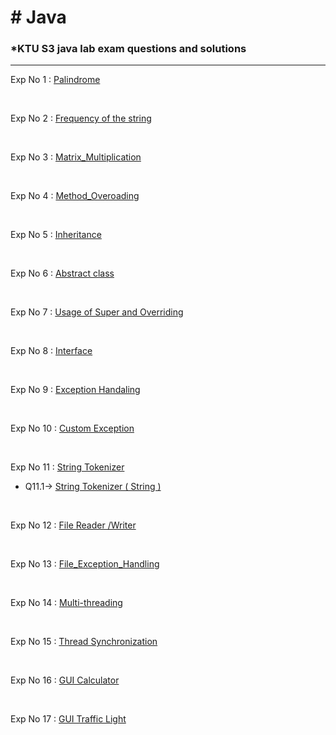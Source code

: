 <h1> # Java </h1>

<h3>*KTU S3 java lab exam questions and solutions </h3>

<hr>

Exp No 1 : [Palindrome](https://github.com/abhinavomanakuttan/KTU-LAB-WORKS/blob/main/Java%20Lab%20Works/Programs/Palindrome.java)

<br>

Exp No 2 : [Frequency of the string](https://github.com/abhinavomanakuttan/KTU-LAB-WORKS/blob/main/Java%20Lab%20Works/Programs/Frequency.java) 

<br>

Exp No 3 : [Matrix_Multiplication](https://github.com/abhinavomanakuttan/KTU-LAB-WORKS/blob/main/Java%20Lab%20Works/Programs/Matrix_Multiplication.java)

<br>

Exp No 4 : [Method_Overoading](https://github.com/abhinavomanakuttan/KTU-LAB-WORKS/blob/main/Java%20Lab%20Works/Programs/Method_OveroadingExp1.java)

<br>

Exp No 5 : [Inheritance](https://github.com/abhinavomanakuttan/KTU-LAB-WORKS/blob/main/Java%20Lab%20Works/Programs/Inheritance.java)

<br>

Exp No 6 : [Abstract class](https://github.com/abhinavomanakuttan/KTU-LAB-WORKS/blob/main/Java%20Lab%20Works/Programs/Abstract_class.java)

<br>

Exp No 7 : [Usage of Super and Overriding ](https://github.com/abhinavomanakuttan/KTU-LAB-WORKS/blob/main/Java%20Lab%20Works/Programs/Usage_of_Super_and_Overriding.java)

<br>

Exp No 8 : [Interface](https://github.com/abhinavomanakuttan/KTU-LAB-WORKS/blob/main/Java%20Lab%20Works/Programs/Interface.java)

<br>

Exp No 9 : [Exception Handaling](https://github.com/abhinavomanakuttan/KTU-LAB-WORKS/blob/main/Java%20Lab%20Works/Programs/Exception_Handling.java) 

<br>

Exp No 10 : [Custom Exception](https://github.com/abhinavomanakuttan/KTU-LAB-WORKS/blob/main/Java%20Lab%20Works/Programs/Custom_Exception.java)

<br>

Exp No 11 : [String Tokenizer](https://github.com/abhinavomanakuttan/KTU-LAB-WORKS/blob/main/Java%20Lab%20Works/Programs/String_Tokenizer.java)
<br>

  * Q11.1-> [String Tokenizer ( String )](https://github.com/abhinavomanakuttan/KTU-LAB-WORKS/blob/main/Java%20Lab%20Works%2FPrograms%2FString_Token%28string%29.java )


<br>

  

Exp No 12 : [File Reader /Writer](https://github.com/abhinavomanakuttan/KTU-LAB-WORKS/blob/main/Java%20Lab%20Works/Programs/File%20Reader_Writer/File_Reader_Writer.java)

<br>

Exp No 13 : [File_Exception_Handling](https://github.com/abhinavomanakuttan/KTU-LAB-WORKS/blob/main/Java%20Lab%20Works/Programs/File_Exception_Handling/File_Exception_Handling.java)

<br>

Exp No 14 : [Multi-threading](https://github.com/abhinavomanakuttan/KTU-LAB-WORKS/blob/main/Java%20Lab%20Works/Programs/Exp14_Multi_threading.java)

<br>

Exp No 15 : [Thread Synchronization](https://github.com/abhinavomanakuttan/KTU-LAB-WORKS/blob/main/Java%20Lab%20Works/Programs/Thread_Synchronization.java)

<br>

Exp No 16 : [GUI Calculator](https://github.com/abhinavomanakuttan/KTU-LAB-WORKS/blob/main/Java%20Lab%20Works/Programs/Calculator.java)

<br>

Exp No 17 : [GUI Traffic Light](https://github.com/abhinavomanakuttan/KTU-LAB-WORKS/blob/main/Java%20Lab%20Works/Programs/Traffic_Light.java)






